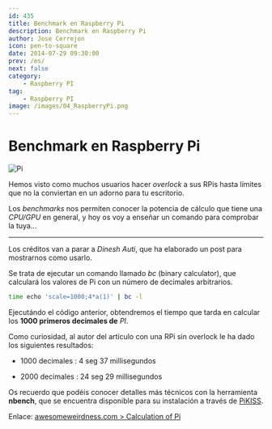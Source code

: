 ```yaml
---
id: 435
title: Benchmark en Raspberry Pi
description: Benchmark en Raspberry Pi
author: Jose Cerrejon
icon: pen-to-square
date: 2014-07-29 09:30:00
prev: /es/
next: false
category:
    - Raspberry PI
tag:
    - Raspberry PI
image: /images/04_RaspberryPi.png
---
```


# Benchmark en Raspberry Pi

![Pi](/images/04_RaspberryPi.png)

Hemos visto como muchos usuarios hacer _overlock_ a sus RPis hasta límites que no la conviertan en un adorno para tu escritorio.

Los _benchmarks_ nos permiten conocer la potencia de cálculo que tiene una _CPU/GPU_ en general, y hoy os voy a enseñar un comando para comprobar la tuya...

---

Los créditos van a parar a _Dinesh Auti_, que ha elaborado un post para mostrarnos como usarlo.

Se trata de ejecutar un comando llamado _bc_ (binary calculator), que calculará los valores de Pi con un número de decimales arbitrarios.

```bash
time echo 'scale=1000;4*a(1)' | bc -l
```

Ejecutándo el código anterior, obtendremos el tiempo que tarda en calcular los **1000 primeros decimales de** _PI_.

Como curiosidad, al autor del artículo con una RPi sin overlock le ha dado los siguientes resultados:

-   1000 decimales : 4 seg 37 millisegundos

-   2000 decimales : 24 seg 29 millisegundos

Os recuerdo que podéis conocer detalles más técnicos con la herramienta **nbench**, que se encuentra disponible para su instalación a través de [PiKISS](https://github.com/jmcerrejon/PiKISS/blob/master/scripts/info/bmark.sh).

Enlace: [awesomeweirdness.com > Calculation of Pi](https://www.awesomeweirdness.com/projects-diy/calculation-pi/)
